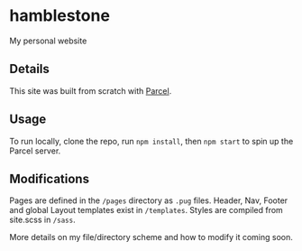 # hamblestone

My personal website

## Details
This site was built from scratch with [Parcel](https://parceljs.org/).

## Usage
To run locally, clone the repo, run `npm install`, then `npm start` to spin up the Parcel server.

## Modifications
Pages are defined in the `/pages` directory as `.pug` files.  Header, Nav, Footer and global Layout templates exist in `/templates`.  Styles are compiled from site.scss in `/sass`.

More details on my file/directory scheme and how to modify it coming soon.
